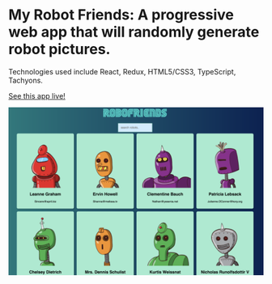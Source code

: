
# My Robot Friends: A progressive web app that will randomly generate robot pictures.

Technologies used include React, Redux, HTML5/CSS3, TypeScript, Tachyons.

[See this app live!](https://lntellimed.github.io/robot-friends/)

![alt text](screenshots/robot-friends.png "My Robot Friends")
